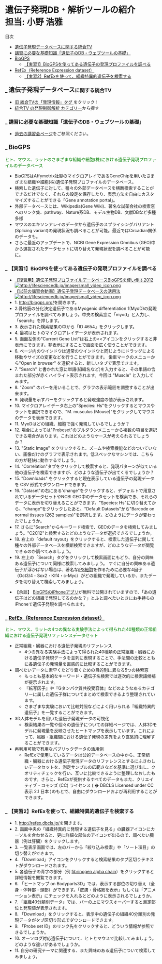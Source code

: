 # 遺伝子発現DB・解析ツールの紹介　　担当: 小野 浩雅

<p>目次</p>
<div class="contents">
<a id="contents_1"></a>
<ul class="list1" style="padding-left:16px;margin-left:16px"><li><a href="#taf036b7"> 遺伝子発現データベースに関する統合TV </a></li>
<li><a href="#h2a90094"> 講習に必要な基礎知識「遺伝子のDB・ウェブツールの基礎」 </a></li>
<li><a href="#bb55f671"> BioGPS </a>
<ul class="list2" style="padding-left:16px;margin-left:16px"><li><a href="#b7dd172e"> 【実習1】BioGPSを使ってある遺伝子の発現プロファイルを調べる </a></li></ul></li>
<li><a href="#s29e8caa"> RefEx（Reference Expression dataset） </a>
<ul class="list2" style="padding-left:16px;margin-left:16px"><li><a href="#d71c8bae"> 【実習2】RefExを使って、組織特異的遺伝子を検索する </a></li></ul></li></ul>
</div>

<h3 id="content_1_0"><a id="taf036b7" href="http://MotDB.DBCLS.jp/?AJACS38%2Fhono1#taf036b7" title="taf036b7"><span class="sanchor">_</span></a> <span style="font-size:20px;display:inline-block;line-height:130%;text-indent:0px">遺伝子発現データベース</span>に関する統合TV  </h3>
<ul class="list1" style="padding-left:16px;margin-left:16px"><li><a href="http://togotv.dbcls.jp/index.rb?category=%E7%99%BA%E7%8F%BE%E6%83%85%E5%A0%B1" rel="nofollow">旧 統合TVの「発現情報」タグ </a>をクリック！</li>
<li><a href="http://togotv.dbcls.jp/ja/contents/category/expression#%E9%81%BA%E4%BC%9D%E5%AD%90%E3%83%BB%E3%82%BF%E3%83%B3%E3%83%91%E3%82%AF%E8%B3%AA%E7%99%BA%E7%8F%BE%E3%82%92%E7%B6%B2%E7%BE%85%E7%9A%84%E3%81%AB%E8%AA%BF%E3%81%B9%E3%81%9F%E3%81%84" rel="nofollow">統合TV の発現制御解析 カテゴリー</a>から探す</li></ul>

<h3 id="content_1_1"><a id="h2a90094" href="http://MotDB.DBCLS.jp/?AJACS38%2Fhono1#h2a90094" title="h2a90094"><span class="sanchor">_</span></a> 講習に必要な基礎知識「遺伝子のDB・ウェブツールの基礎」  </h3>
<ul class="list1" style="padding-left:16px;margin-left:16px"><li><a href="http://motdb.dbcls.jp/?AJACS33%2Fmeso#e3b0f070" rel="nofollow">過去の講習会ページ</a>をご参照ください。</li></ul>

<h3 id="content_1_2"><a id="bb55f671" href="http://MotDB.DBCLS.jp/?AJACS38%2Fhono1#bb55f671" title="bb55f671"><span class="sanchor">_</span></a> <a href="http://biogps.org/" rel="nofollow"><span style="font-size:20px;display:inline-block;line-height:130%;text-indent:0px">BioGPS</span></a>  </h3>
<p><span style="color:green">ヒト、マウス、ラットのさまざまな組織や細胞(株)における遺伝子発現プロファイルのデータベース</span></p>
<ul class="list1" style="padding-left:16px;margin-left:16px"><li><a href="http://biogps.org/" rel="nofollow">BioGPS</a>はAffymetrix社製のマイクロアレイであるGeneChipを用いたさまざまな組織や細胞(株)遺伝子発現プロファイルのデータベース。</li>
<li>検索した遺伝子に対して、種々の外部データベースを横断検索することができるだけでなく、それらの設定を保存したり、表示方法を自由にカスタマイズすることができる「Gene annotation portal」。</li>
<li>外部データベースには、Wikipedia(Gene Wiki)、著名な試薬会社の検索窓へのリンク集、pathway、Nature系DB、モデル生物DB、文献DBなど多種多様</li>
<li>マウスのエキソンアレイのデータから遺伝子のスプライシングバリアント(Splicing variant)の発現状況も調べることが可能。最近ではCircadian関係のデータも。</li>
<li>さらに最近のアップデートで、NCBI Gene Expression Omnibus (GEO)中から選抜されたデータセットに切り替えて発現状況を調べることが可能に。</li></ul>

<h3 id="content_1_3"><a id="b7dd172e" href="http://MotDB.DBCLS.jp/?AJACS38%2Fhono1#b7dd172e" title="b7dd172e">_</a> 【実習1】BioGPSを使ってある遺伝子の発現プロファイルを調べる  </h3>
<ul class="list1" style="padding-left:16px;margin-left:16px"><li><a href="http://togotv.dbcls.jp/20120911.html#p01" rel="nofollow">【復習用】遺伝子発現プロファイルデータベースBioGPSを使い倒す2012</a> <a href="http://lifesciencedb.jp/image/small_video_icon.png" rel="nofollow"><img src="http://lifesciencedb.jp/image/small_video_icon.png" alt="http://lifesciencedb.jp/image/small_video_icon.png" /></a></li>
<li><a href="http://togotv.dbcls.jp/20100829.html#p01" rel="nofollow">【以前の講習会動画】遺伝子発現データベースの活用法</a> <a href="http://lifesciencedb.jp/image/small_video_icon.png" rel="nofollow"><img src="http://lifesciencedb.jp/image/small_video_icon.png" alt="http://lifesciencedb.jp/image/small_video_icon.png" /></a></li>
<li>1. <a href="http://biogps.org/" rel="nofollow">http://biogps.org/</a>を開きます。</li>
<li>2.骨格筋の分化決定遺伝子であるMyogenic differentiation 1(MyoD)の発現プロファイルを調べてみましょう。中央の検索窓に「myod」と入力し、「search」を押します。</li>
<li>3. 表示された検索結果の中から「ID 4654」をクリックします。</li>
<li>4. 最初はヒトのマイクロアレイデータが表示されます。</li>
<li>5. 画面左側の&quot;Current Gene List&quot;は右上の&lt;&lt;アイコンをクリックすると非表示にできます。非表示にすることで画面を広く使うことができます。</li>
<li>6. ページ内のウインドウは通常のウインドウと同じようにドラッグによる移動やサイズの変更などを行うことができます。 歯車マークのメニューから&quot;Open in browser&quot; を選択すると、新しいタブで表示できます。</li>
<li>7. &quot;Search&quot; と書かれた窓に単語(組織名など)を入力すると、その単語の含まれた部分が赤くハイライト表示されます。今回は &quot;Muscle&quot; と入力してみます。</li>
<li>8. &quot;Zoom&quot; のバーを用いることで、グラフの表示範囲を調整することが出来ます。</li>
<li>9. 発現量を示すバーをクリックすると発現強度の値が表示されます。</li>
<li>10. マイクロアレイデータ右上の&quot;Species: Hs&quot;をクリックするとマウスやラットを選択できるので、&quot;M. musculus (Mouse)&quot;をクリックしてマウスのデータを表示できます。</li>
<li>11. MyoDはどの組織、細胞で強く発現しているでしょうか？</li>
<li>12. 場合によっては&quot;Probeset&quot;のプルダウンメニューから複数の項目を選択できる場合があります。これはどのようなケースが考えられるでしょうか？</li>
<li>13. &quot;Static Image&quot; をクリックすると、ズームや検索機能などのついていない、画像だけのグラフで表示されます。低スペックなマシンでは、こちらの方が軽快に動作するでしょう。</li>
<li>14. &quot;Correlation&quot;タブをクリックして検索すると、発現パターンが似ている他の遺伝子を検索できますが、どのような遺伝子が出てくるでしょうか？</li>
<li>15. &quot;Downloads&quot; をクリックすると現在表示している遺伝子の発現データを CSV 形式でダウンロードできます。</li>
<li>16. &quot;Dataset&quot;の右にある'change&quot;をクリックすると、デフォルトで用意されているデータセットやNCBI GEO中のデータセットを検索でき、それらのデータに表示を切り替えることができます。&quot;Species: Hs&quot;に切り替えてから、&quot;change&quot;をクリックしたあと、&quot;Default Datasets&quot;から&quot;Barcode on normal tissues (262 samples)&quot;を選択します。どのようにデータが変わったでしょうか。</li>
<li>17. さらに&quot;Search&quot;からキーワード検索で、GEOのデータを検索してみましょう。&quot;C2C12&quot;と検索するとどのようなデータが選択できるでしょうか。</li>
<li>18. 右上の「default rayout」をクリックすると、検索した遺伝子に関して種々の外部データベースを横断検索できますが、どのようなデータが閲覧できるのか調べてみましょう。</li>
<li>19. 左上の「Search」タグをクリックして検索画面にもどり、自分の興味ある遺伝子について同様に検索してみましょう。
すぐに自分の興味ある遺伝子が浮かばない場合は、著名な<a href="http://ja.wikipedia.org/wiki/%E4%BA%BA%E5%B7%A5%E5%A4%9A%E8%83%BD%E6%80%A7%E5%B9%B9%E7%B4%B0%E8%83%9E" rel="nofollow">iPS細胞</a>を作るために必要な4因子（Oct3/4・Sox2・Klf4・c-Myc）がどの組織で発現しているか、またデータを切り替えて検索してみましょう。</li></ul>
<ul class="list1" style="padding-left:16px;margin-left:16px"><li>【余談】
<a href="http://biogps.org/iphone/" rel="nofollow">BioGPSのiPhoneアプリ</a>が無料で公開されていますので、「あの遺伝子はどの組織で発現してるのかな？」とふと調べたいときにお手持ちのiPhoneで遺伝子発現を調べられます。</li></ul>

<h3 id="content_1_4"><a id="s29e8caa" href="http://MotDB.DBCLS.jp/?AJACS38%2Fhono1#s29e8caa" title="s29e8caa"><span class="sanchor">_</span></a> <a href="http://refex.dbcls.jp/" rel="nofollow">RefEx（Reference Expression dataset）</a>  </h3>
<p><span style="color:green">ヒト、マウス、ラットの4つの異なる実験手法によって得られた40種類の正常組織における遺伝子発現リファレンスデータセット</span></p>
<ul class="list1" style="padding-left:16px;margin-left:16px"><li>正常組織・臓器における遺伝子発現のリファレンス
<ul class="list2" style="padding-left:16px;margin-left:16px"><li>4つの異なる実験手法によって得られた40種類の正常組織・臓器における遺伝子発現データを並列に表現することで、手法間の比較とともに各遺伝子の発現量を直感的に比較することができます。</li></ul></li>
<li>調べたいデータに素早くたどり着くための目的別に異なる5つの検索窓
<ul class="list2" style="padding-left:16px;margin-left:16px"><li>もっとも基本的なキーワード・遺伝子名検索では逐次的に検索語候補が提示されます。</li>
<li>『転写因子』や『Gタンパク質共役受容体』などのようなあるカテゴリーに属した遺伝子群についてまとめて検索できるよう整理されています。</li>
<li>さまざまな実験において比較対照などによく用いられる『組織特異的遺伝子』を一覧することができます。</li></ul></li>
<li>3D人体モデルを用いた遺伝子発現データの可視化
<ul class="list2" style="padding-left:16px;margin-left:16px"><li>検索結果の一覧や個々の遺伝子についての詳細ページでは、人体3Dモデルに発現量を反映させたヒートマップを表示しています。これによって、臓器・組織間における遺伝子発現の差異をより直感的に理解することができます。</li></ul></li>
<li>再利用可能で有用なパブリックデータの活用例
<ul class="list2" style="padding-left:16px;margin-left:16px"><li>RefExで使用しているデータは公的データベースの中から、正常組織・臓器における遺伝子発現データのリファレンスとするにふさわしいデータセットを、測定サンプルの広範さなどを基準に選び出し、クオリティチェックを行い、互いに比較できるように整理しなおしたものです。さらに、RefExが提供するすべてのデータもまた、クリエイティブ・コモンズ (CC) ライセンス ( &#65533; DBCLS Licensed under CC 表示 2.1 日本 )のもとで、自由にダウンロードおよび再利用することができます。</li></ul></li></ul>

<h3 id="content_1_5"><a id="d71c8bae" href="http://MotDB.DBCLS.jp/?AJACS38%2Fhono1#d71c8bae" title="d71c8bae">_</a> 【実習2】RefExを使って、組織特異的遺伝子を検索する  </h3>
<ul class="list1" style="padding-left:16px;margin-left:16px"><li>1. <a href="http://refex.dbcls.jp/" rel="nofollow">http://refex.dbcls.jp/</a>を開きます。</li>
<li>2. 画面中央の「組織特異的に発現する遺伝子を見る」の臓器アイコンにカーソルを合わせると、更に詳細な部位のアイコンが出るので、調べたい臓器（例は肝臓）をクリックします。</li>
<li>3. 一覧表示画面では、左のバーから「絞り込み検索」や「ソート項目」の切り替えができます。</li>
<li>4. 「Download」アイコンをクリックすると検索結果のタブ区切りテキストがダウンロードされます。</li>
<li>5. 各遺伝子の青字の部分（例 <a href="http://refex.dbcls.jp/gene_info.php?lang=ja&amp;db=human&amp;geneID=2243&amp;refseq=NM_000508&amp;unigene=Hs.351593&amp;probe=205649_s_at" rel="nofollow">fibrinogen alpha chain</a>）をクリックすると詳細情報を閲覧できます。</li>
<li>6. 「ヒートマップ on Bodyparts3D」では、表示する部位の切り替え（全身・体幹部・頭部）ができます。「皮膚・骨格筋を表示」もしくは「アニメーション表示」にチェックを入れるとどのように表示されるでしょうか。</li>
<li>7. 「組織40分類別データ」では、バーの上にマウスオーバーすると測定部位と発現値が表示されます。</li>
<li>8. 「Download」をクリックすると、表示中の遺伝子の組織40分類別の発現データがタブ区切り形式でダウンロードできます。</li>
<li>9. 「Probe set ID」のリンク先をクリックすると、どういう情報が参照できるでしょうか。</li>
<li>10. オーソログ対応遺伝子について、ヒトとマウスで比較してみましょう。どのような違いがあるでしょうか。</li>
<li>11. 自分の研究テーマに関連する、また興味のある遺伝子について検索してみましょう。</li></ul>
